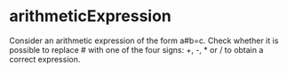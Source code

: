 # arithmeticExpression
Consider an arithmetic expression of the form a#b=c. Check whether it is possible to replace # with one of the four signs: +, -, * or / to obtain a correct expression.
